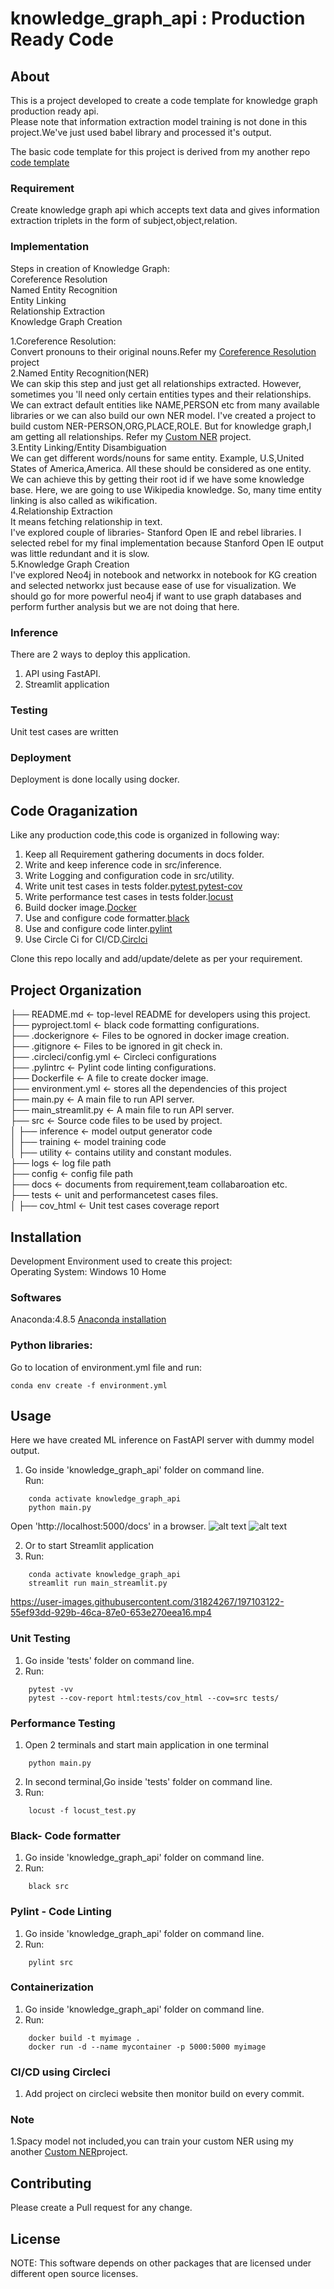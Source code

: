 # knowledge_graph_api : Production Ready Code


## About  
This is a project developed to create a code template for knowledge graph production ready api.    
Please note that information extraction model training is not done in this project.We've just used babel library and processed it's output.   


The basic code template for this project is derived from my another repo <a href="https://github.com/sarang0909/Code_Template">code template</a> 


### Requirement

Create knowledge graph api which accepts text data and gives information extraction triplets in the form of subject,object,relation.     
   
### Implementation   
Steps in creation of Knowledge Graph:   
Coreference Resolution    
Named Entity Recognition    
Entity Linking    
Relationship Extraction    
Knowledge Graph Creation    


1.Coreference Resolution:    
Convert pronouns to their original nouns.Refer my <a href="https://github.com/sarang0909/coreference_resolution_api">Coreference Resolution</a> project       
2.Named Entity Recognition(NER)      
We can skip this step and just get all relationships extracted. However, sometimes you 'll need only certain entities types and their relationships. We can extract default entities like NAME,PERSON etc from many available libraries or we can also build our own NER model. I've created a project to build custom NER-PERSON,ORG,PLACE,ROLE. But for knowledge graph,I am getting all relationships.
Refer my <a href="https://github.com/sarang0909/custom_ner_api">Custom NER</a> project.                
3.Entity Linking/Entity Disambiguation      
We can get different words/nouns for same entity. Example, U.S,United States of America,America. All these should be considered as one entity. We can achieve this by getting their root id if we have some knowledge base. Here, we are going to use Wikipedia knowledge. So, many time entity linking is also called as wikification.          
4.Relationship Extraction     
It means fetching relationship in text.     
I've explored couple of libraries- Stanford Open IE and rebel libraries. 
I selected rebel for my final implementation because Stanford Open IE output was little redundant and it is slow.      
5.Knowledge Graph Creation     
I've explored Neo4j in notebook and networkx in notebook for KG creation and selected networkx just because ease of use for visualization. We should go for more powerful neo4j if want to use graph databases and perform further analysis but we are not doing that here.      



### Inference   
There are 2 ways to deploy this application.   
1. API using FastAPI.
2. Streamlit application

### Testing     
Unit test cases are written   

### Deployment 
Deployment is done locally using docker.   


## Code Oraganization   
Like any production code,this code is organized in following way:   
1. Keep all Requirement gathering documents in docs folder.       
2. Write and keep inference code in src/inference.   
3. Write Logging and configuration code in src/utility.      
4. Write unit test cases in tests folder.<a href="https://docs.pytest.org/en/7.1.x/">pytest</a>,<a href="https://pytest-cov.readthedocs.io/en/latest/readme.html">pytest-cov</a>    
5. Write performance test cases in tests folder.<a href="https://locust.io/">locust</a>     
6. Build docker image.<a href="https://www.docker.com/">Docker</a>  
7. Use and configure code formatter.<a href="https://black.readthedocs.io/en/stable/">black</a>     
8. Use and configure code linter.<a href="https://pylint.pycqa.org/en/latest/">pylint</a>     
9. Use Circle Ci for CI/CD.<a href="https://circleci.com/developer">Circlci</a>    
 
Clone this repo locally and add/update/delete as per your requirement.   
 
## Project Organization


├── README.md         		<- top-level README for developers using this project.    
├── pyproject.toml         		<- black code formatting configurations.    
├── .dockerignore         		<- Files to be ognored in docker image creation.    
├── .gitignore         		<- Files to be ignored in git check in.    
├── .circleci/config.yml         		<- Circleci configurations       
├── .pylintrc         		<- Pylint code linting configurations.    
├── Dockerfile         		<- A file to create docker image.    
├── environment.yml 	    <- stores all the dependencies of this project    
├── main.py 	    <- A main file to run API server.    
├── main_streamlit.py 	    <- A main file to run API server.  
├── src                     <- Source code files to be used by project.    
│       ├── inference 	        <- model output generator code   
│       ├── training 	        <- model training code  
│       ├── utility	        <- contains utility  and constant modules.   
├── logs                    <- log file path   
├── config                  <- config file path   
├── docs               <- documents from requirement,team collabaroation etc.   
├── tests               <- unit and performancetest cases files.   
│       ├── cov_html 	        <- Unit test cases coverage report    

## Installation
Development Environment used to create this project:  
Operating System: Windows 10 Home  

### Softwares
Anaconda:4.8.5  <a href="https://docs.anaconda.com/anaconda/install/windows/">Anaconda installation</a>   
 

### Python libraries:
Go to location of environment.yml file and run:  
```
conda env create -f environment.yml
```

 

## Usage
Here we have created ML inference on FastAPI server with dummy model output.

1. Go inside 'knowledge_graph_api' folder on command line.  
   Run:
  ``` 
      conda activate knowledge_graph_api  
      python main.py       
  ```
  Open 'http://localhost:5000/docs' in a browser.
![alt text](docs/fastapi_first.jpg?raw=true)
![alt text](docs/fastapi_second.jpg?raw=true)
 
2. Or to start Streamlit application  
5. Run:
  ``` 
      conda activate knowledge_graph_api  
      streamlit run main_streamlit.py 
  ```  



https://user-images.githubusercontent.com/31824267/197103122-55ef93dd-929b-46ca-87e0-653e270eea16.mp4


 
### Unit Testing
1. Go inside 'tests' folder on command line.
2. Run:
  ``` 
      pytest -vv 
      pytest --cov-report html:tests/cov_html --cov=src tests/ 
  ```
 
### Performance Testing
1. Open 2 terminals and start main application in one terminal  
  ``` 
      python main.py 
  ```

2. In second terminal,Go inside 'tests' folder on command line.
3. Run:
  ``` 
      locust -f locust_test.py  
  ```

### Black- Code formatter
1. Go inside 'knowledge_graph_api' folder on command line.
2. Run:
  ``` 
      black src 
  ```

### Pylint -  Code Linting
1. Go inside 'knowledge_graph_api' folder on command line.
2. Run:
  ``` 
      pylint src  
  ```

### Containerization
1. Go inside 'knowledge_graph_api' folder on command line.
2. Run:
  ``` 
      docker build -t myimage .  
      docker run -d --name mycontainer -p 5000:5000 myimage         
  ```


### CI/CD using Circleci
1. Add project on circleci website then monitor build on every commit.


### Note   
1.Spacy model not included,you can train your custom NER using my another <a href="https://github.com/sarang0909/custom_ner_api">Custom NER</a>project.    

## Contributing
Please create a Pull request for any change. 

## License


NOTE: This software depends on other packages that are licensed under different open source licenses.

